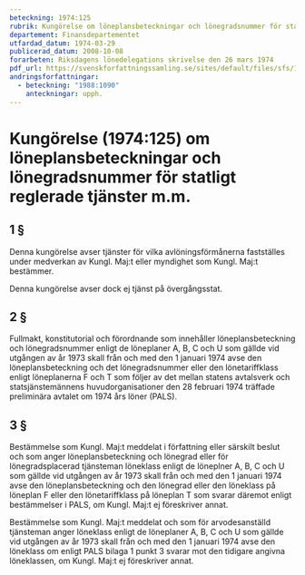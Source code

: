 ```yaml
---
beteckning: 1974:125
rubrik: Kungörelse om löneplansbeteckningar och lönegradsnummer för statligt reglerade tjänster m.m.
departement: Finansdepartementet
utfardad_datum: 1974-03-29
publicerad_datum: 2008-10-08
forarbeten: Riksdagens lönedelegations skrivelse den 26 mars 1974
pdf_url: https://svenskforfattningssamling.se/sites/default/files/sfs/1974-03/SFS1974-125.pdf
andringsforfattningar:
  - beteckning: "1988:1090"
    anteckningar: upph.
---
```


# Kungörelse (1974:125) om löneplansbeteckningar och lönegradsnummer för statligt reglerade tjänster m.m.

## 1 §

Denna kungörelse avser tjänster för vilka avlöningsförmånerna fastställes under medverkan av Kungl. Maj:t eller myndighet som Kungl. Maj:t bestämmer.

Denna kungörelse avser dock ej tjänst på övergångsstat.

## 2 §

Fullmakt, konstitutorial och förordnande som innehåller löneplansbeteckning och lönegradsnummer enligt de löneplaner A, B, C och U som gällde vid utgången av år 1973 skall från och med den 1 januari 1974 avse den löneplansbeteckning och det lönegradsnummer eller den lönetariffklass enligt löneplanerna F och T som följer av det mellan statens avtalsverk och statsjänstemännens huvudorganisationer den 28 februari 1974 träffade preliminära avtalet om 1974 års löner (PALS).

## 3 §

Bestämmelse som Kungl. Maj:t meddelat i författning eller särskilt beslut och som anger löneplansbeteckning och lönegrad eller för lönegradsplacerad tjänsteman löneklass enligt de löneplner A, B, C och U som gällde vid utgången av år 1973 skall från och med den 1 januari 1974 avse den löneplansbeteckning och den lönegrad eller den löneklass på löneplan F eller den lönetariffklass på löneplan T som svarar däremot enligt bestämmelser i PALS, om Kungl. Maj:t ej föreskriver annat.

Bestämmelse som Kungl. Maj:t meddelat och som för arvodesanställd tjänsteman anger löneklass enligt de löneplaner A, B, C och U som gällde vid utgången av år 1973 skall från och med den 1 januari 1974 avse den löneklass om enligt PALS bilaga 1 punkt 3 svarar mot den tidigare angivna löneklassen, om Kungl. Maj:t ej föreskriver annat.